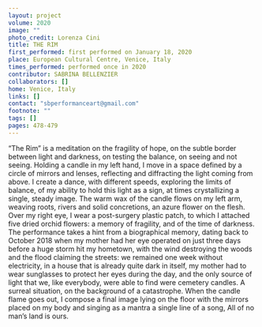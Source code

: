 ```yaml
---
layout: project
volume: 2020
image: ""
photo_credit: Lorenza Cini
title: THE RIM
first_performed: first performed on January 18, 2020
place: European Cultural Centre, Venice, Italy
times_performed: performed once in 2020
contributor: SABRINA BELLENZIER
collaborators: []
home: Venice, Italy
links: []
contact: "sbperformanceart@gmail.com"
footnote: ""
tags: []
pages: 478-479
---
```


“The Rim” is a meditation on the fragility of hope, on the subtle border between light and darkness, on testing the balance, on seeing and not seeing. Holding a candle in my left hand, I move in a space defined by a circle of mirrors and lenses, reflecting and diffracting the light coming from above. I create a dance, with different speeds, exploring the limits of balance, of my ability to hold this light as a sign, at times crystallizing a single, steady image. The warm wax of the candle flows on my left arm, weaving roots, rivers and solid concretions, an azure flower on the flesh. Over my right eye, I wear a post-surgery plastic patch, to which I attached five dried orchid flowers: a memory of fragility, and of the time of darkness. The performance takes a hint from a biographical memory, dating back to October 2018 when my mother had her eye operated on just three days before a huge storm hit my hometown, with the wind destroying the woods and the flood claiming the streets: we remained one week without electricity, in a house that is already quite dark in itself, my mother had to wear sunglasses to protect her eyes during the day, and the only source of light that we, like everybody, were able to find were cemetery candles. A surreal situation, on the background of a catastrophe. When the candle flame goes out, I compose a final image lying on the floor with the mirrors placed on my body and singing as a mantra a single line of a song, All of no man’s land is ours.
